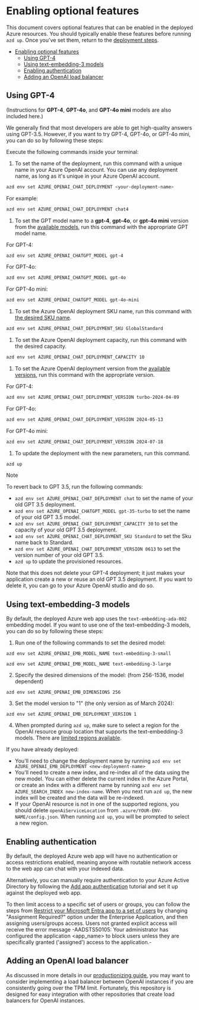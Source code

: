
# Enabling optional features

This document covers optional features that can be enabled in the deployed Azure resources.
You should typically enable these features before running `azd up`. Once you've set them, return to the [deployment steps](../README.md#deploying).

- [Enabling optional features](#enabling-optional-features)
  - [Using GPT-4](#using-gpt-4)
  - [Using text-embedding-3 models](#using-text-embedding-3-models)
  - [Enabling authentication](#enabling-authentication)
  - [Adding an OpenAI load balancer](#adding-an-openai-load-balancer)

## Using GPT-4

(Instructions for **GPT-4**, **GPT-4o**, and **GPT-4o mini** models are also included here.)

We generally find that most developers are able to get high-quality answers using GPT-3.5. However, if you want to try GPT-4, GPT-4o, or GPT-4o mini, you can do so by following these steps:

Execute the following commands inside your terminal:

1. To set the name of the deployment, run this command with a unique name in your Azure OpenAI account. You can use any deployment name, as long as it's unique in your Azure OpenAI account.

```bash
azd env set AZURE_OPENAI_CHAT_DEPLOYMENT <your-deployment-name>
```

For example:

```bash
azd env set AZURE_OPENAI_CHAT_DEPLOYMENT chat4
```

1. To set the GPT model name to a **gpt-4**, **gpt-4o**, or **gpt-4o mini** version from the [available models](https://learn.microsoft.com/azure/ai-services/openai/concepts/models), run this command with the appropriate GPT model name.

For GPT-4:

```bash
azd env set AZURE_OPENAI_CHATGPT_MODEL gpt-4
```

For GPT-4o:

```bash
azd env set AZURE_OPENAI_CHATGPT_MODEL gpt-4o
```

For GPT-4o mini:

```bash
azd env set AZURE_OPENAI_CHATGPT_MODEL gpt-4o-mini
```

1. To set the Azure OpenAI deployment SKU name, run this command with [the desired SKU name](https://learn.microsoft.com/azure/ai-services/openai/how-to/deployment-types#deployment-types).

```bash
azd env set AZURE_OPENAI_CHAT_DEPLOYMENT_SKU GlobalStandard
```

1. To set the Azure OpenAI deployment capacity, run this command with the desired capacity.

```bash
azd env set AZURE_OPENAI_CHAT_DEPLOYMENT_CAPACITY 10
```

1. To set the Azure OpenAI deployment version from the [available versions](https://learn.microsoft.com/azure/ai-services/openai/concepts/models), run this command with the appropriate version.

For GPT-4:

```bash
azd env set AZURE_OPENAI_CHAT_DEPLOYMENT_VERSION turbo-2024-04-09
```

For GPT-4o:

```bash
azd env set AZURE_OPENAI_CHAT_DEPLOYMENT_VERSION 2024-05-13
```

For GPT-4o mini:

```bash
azd env set AZURE_OPENAI_CHAT_DEPLOYMENT_VERSION 2024-07-18
```

1. To update the deployment with the new parameters, run this command.

```bash
azd up
```

> [!NOTE]
> To revert back to GPT 3.5, run the following commands:
>
> * `azd env set AZURE_OPENAI_CHAT_DEPLOYMENT chat` to set the name of your old GPT 3.5 deployment.
> * `azd env set AZURE_OPENAI_CHATGPT_MODEL gpt-35-turbo` to set the name of your old GPT 3.5 model.
> * `azd env set AZURE_OPENAI_CHAT_DEPLOYMENT_CAPACITY 30` to set the capacity of your old GPT 3.5 deployment.
> * `azd env set AZURE_OPENAI_CHAT_DEPLOYMENT_SKU Standard` to set the Sku name back to Standard.
> * `azd env set AZURE_OPENAI_CHAT_DEPLOYMENT_VERSION 0613` to set the version number of your old GPT 3.5.
> * `azd up` to update the provisioned resources.
>
> Note that this does not delete your GPT-4 deployment; it just makes your application create a new or reuse an old GPT 3.5 deployment. If you want to delete it, you can go to your Azure OpenAI studio and do so.

## Using text-embedding-3 models

By default, the deployed Azure web app uses the `text-embedding-ada-002` embedding model. If you want to use one of the text-embedding-3 models, you can do so by following these steps:

1. Run one of the following commands to set the desired model:

```shell
azd env set AZURE_OPENAI_EMB_MODEL_NAME text-embedding-3-small
```

```shell
azd env set AZURE_OPENAI_EMB_MODEL_NAME text-embedding-3-large
```

2. Specify the desired dimensions of the model: (from 256-1536, model dependent)

```shell
azd env set AZURE_OPENAI_EMB_DIMENSIONS 256
```

3. Set the model version to "1" (the only version as of March 2024):

```shell
azd env set AZURE_OPENAI_EMB_DEPLOYMENT_VERSION 1
```

4. When prompted during `azd up`, make sure to select a region for the OpenAI resource group location that supports the text-embedding-3 models. There are [limited regions available](https://learn.microsoft.com/azure/ai-services/openai/concepts/models#embeddings-models).

If you have already deployed:

* You'll need to change the deployment name by running `azd env set AZURE_OPENAI_EMB_DEPLOYMENT <new-deployment-name>`
* You'll need to create a new index, and re-index all of the data using the new model. You can either delete the current index in the Azure Portal, or create an index with a different name by running `azd env set AZURE_SEARCH_INDEX new-index-name`. When you next run `azd up`, the new index will be created and the data will be re-indexed.
* If your OpenAI resource is not in one of the supported regions, you should delete `openAiServiceLocation` from `.azure/YOUR-ENV-NAME/config.json`. When running `azd up`, you will be prompted to select a new region.

## Enabling authentication

By default, the deployed Azure web app will have no authentication or access restrictions enabled, meaning anyone with routable network access to the web app can chat with your indexed data.

Alternatively, you can manually require authentication to your Azure Active Directory by following the [Add app authentication](https://learn.microsoft.com/azure/container-apps/authentication) tutorial and set it up against the deployed web app.

To then limit access to a specific set of users or groups, you can follow the steps from [Restrict your Microsoft Entra app to a set of users](https://learn.microsoft.com/entra/identity-platform/howto-restrict-your-app-to-a-set-of-users) by changing "Assignment Required?" option under the Enterprise Application, and then assigning users/groups access.  Users not granted explicit access will receive the error message -AADSTS50105: Your administrator has configured the application <app_name> to block users unless they are specifically granted ('assigned') access to the application.-

## Adding an OpenAI load balancer

As discussed in more details in our [productionizing guide](./prod.md), you may want to consider implementing a load balancer between OpenAI instances if you are consistently going over the TPM limit.
Fortunately, this repository is designed for easy integration with other repositories that create load balancers for OpenAI instances.
